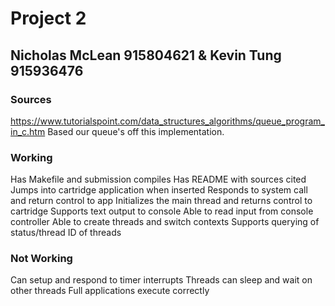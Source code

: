 # Project 2
## Nicholas McLean 915804621 & Kevin Tung 915936476
### Sources
https://www.tutorialspoint.com/data_structures_algorithms/queue_program_in_c.htm
Based our queue's off this implementation. 

### Working
Has Makefile and submission compiles 
Has README with sources cited 
Jumps into cartridge application when inserted 
Responds to system call and return control to app 
Initializes the main thread and returns control to cartridge 
Supports text output to console 
Able to read input from console controller 
Able to create threads and switch contexts 
Supports querying of status/thread ID of threads 

### Not Working
Can setup and respond to timer interrupts 
Threads can sleep and wait on other threads 
Full applications execute correctly 